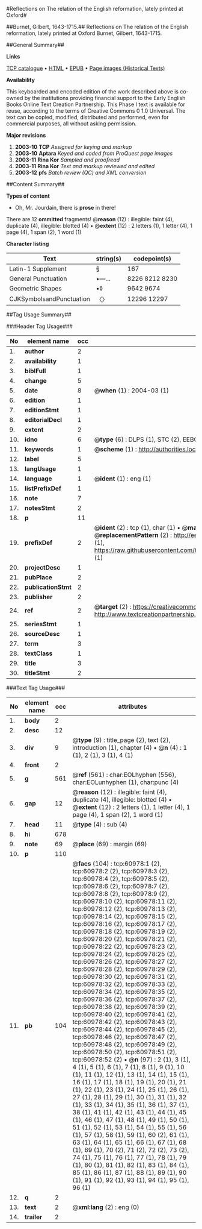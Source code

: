 #Reflections on The relation of the English reformation, lately printed at Oxford#

##Burnet, Gilbert, 1643-1715.##
Reflections on The relation of the English reformation, lately printed at Oxford
Burnet, Gilbert, 1643-1715.

##General Summary##

**Links**

[TCP catalogue](http://www.ota.ox.ac.uk/tcp/)  • 
[HTML](http://tei.it.ox.ac.uk/tcp/Texts-HTML/free/A30/A30406.html)  • 
[EPUB](http://tei.it.ox.ac.uk/tcp/Texts-EPUB/free/A30/A30406.epub) • 
[Page images (Historical Texts)](https://data.historicaltexts.jisc.ac.uk/view?pubId=eebo-12390123e&pageId=eebo-12390123e-60978-1)

**Availability**

This keyboarded and encoded edition of the
	       work described above is co-owned by the institutions
	       providing financial support to the Early English Books
	       Online Text Creation Partnership. This Phase I text is
	       available for reuse, according to the terms of Creative
	       Commons 0 1.0 Universal. The text can be copied,
	       modified, distributed and performed, even for
	       commercial purposes, all without asking permission.

**Major revisions**

1. __2003-10__ __TCP__ *Assigned for keying and markup*
1. __2003-10__ __Aptara__ *Keyed and coded from ProQuest page images*
1. __2003-11__ __Rina Kor__ *Sampled and proofread*
1. __2003-11__ __Rina Kor__ *Text and markup reviewed and edited*
1. __2003-12__ __pfs__ *Batch review (QC) and XML conversion*

##Content Summary##

**Types of content**

  * Oh, Mr. Jourdain, there is **prose** in there!

There are 12 **ommitted** fragments! 
 @__reason__ (12) : illegible: faint (4), duplicate (4), illegible: blotted (4)  •  @__extent__ (12) : 2 letters (1), 1 letter (4), 1 page (4), 1 span (2), 1 word (1)

**Character listing**


|Text|string(s)|codepoint(s)|
|---|---|---|
|Latin-1 Supplement|§|167|
|General Punctuation|•—…|8226 8212 8230|
|Geometric Shapes|▪◊|9642 9674|
|CJKSymbolsandPunctuation|〈〉|12296 12297|

##Tag Usage Summary##

###Header Tag Usage###

|No|element name|occ|attributes|
|---|---|---|---|
|1.|__author__|2||
|2.|__availability__|1||
|3.|__biblFull__|1||
|4.|__change__|5||
|5.|__date__|8| @__when__ (1) : 2004-03 (1)|
|6.|__edition__|1||
|7.|__editionStmt__|1||
|8.|__editorialDecl__|1||
|9.|__extent__|2||
|10.|__idno__|6| @__type__ (6) : DLPS (1), STC (2), EEBO-CITATION (1), OCLC (1), VID (1)|
|11.|__keywords__|1| @__scheme__ (1) : http://authorities.loc.gov/ (1)|
|12.|__label__|5||
|13.|__langUsage__|1||
|14.|__language__|1| @__ident__ (1) : eng (1)|
|15.|__listPrefixDef__|1||
|16.|__note__|7||
|17.|__notesStmt__|2||
|18.|__p__|11||
|19.|__prefixDef__|2| @__ident__ (2) : tcp (1), char (1)  •  @__matchPattern__ (2) : ([0-9\-]+):([0-9IVX]+) (1), (.+) (1)  •  @__replacementPattern__ (2) : http://eebo.chadwyck.com/downloadtiff?vid=$1&page=$2 (1), https://raw.githubusercontent.com/textcreationpartnership/Texts/master/tcpchars.xml#$1 (1)|
|20.|__projectDesc__|1||
|21.|__pubPlace__|2||
|22.|__publicationStmt__|2||
|23.|__publisher__|2||
|24.|__ref__|2| @__target__ (2) : https://creativecommons.org/publicdomain/zero/1.0/ (1), http://www.textcreationpartnership.org/docs/. (1)|
|25.|__seriesStmt__|1||
|26.|__sourceDesc__|1||
|27.|__term__|3||
|28.|__textClass__|1||
|29.|__title__|3||
|30.|__titleStmt__|2||


###Text Tag Usage###

|No|element name|occ|attributes|
|---|---|---|---|
|1.|__body__|2||
|2.|__desc__|12||
|3.|__div__|9| @__type__ (9) : title_page (2), text (2), introduction (1), chapter (4)  •  @__n__ (4) : 1 (1), 2 (1), 3 (1), 4 (1)|
|4.|__front__|2||
|5.|__g__|561| @__ref__ (561) : char:EOLhyphen (556), char:EOLunhyphen (1), char:punc (4)|
|6.|__gap__|12| @__reason__ (12) : illegible: faint (4), duplicate (4), illegible: blotted (4)  •  @__extent__ (12) : 2 letters (1), 1 letter (4), 1 page (4), 1 span (2), 1 word (1)|
|7.|__head__|11| @__type__ (4) : sub (4)|
|8.|__hi__|678||
|9.|__note__|69| @__place__ (69) : margin (69)|
|10.|__p__|110||
|11.|__pb__|104| @__facs__ (104) : tcp:60978:1 (2), tcp:60978:2 (2), tcp:60978:3 (2), tcp:60978:4 (2), tcp:60978:5 (2), tcp:60978:6 (2), tcp:60978:7 (2), tcp:60978:8 (2), tcp:60978:9 (2), tcp:60978:10 (2), tcp:60978:11 (2), tcp:60978:12 (2), tcp:60978:13 (2), tcp:60978:14 (2), tcp:60978:15 (2), tcp:60978:16 (2), tcp:60978:17 (2), tcp:60978:18 (2), tcp:60978:19 (2), tcp:60978:20 (2), tcp:60978:21 (2), tcp:60978:22 (2), tcp:60978:23 (2), tcp:60978:24 (2), tcp:60978:25 (2), tcp:60978:26 (2), tcp:60978:27 (2), tcp:60978:28 (2), tcp:60978:29 (2), tcp:60978:30 (2), tcp:60978:31 (2), tcp:60978:32 (2), tcp:60978:33 (2), tcp:60978:34 (2), tcp:60978:35 (2), tcp:60978:36 (2), tcp:60978:37 (2), tcp:60978:38 (2), tcp:60978:39 (2), tcp:60978:40 (2), tcp:60978:41 (2), tcp:60978:42 (2), tcp:60978:43 (2), tcp:60978:44 (2), tcp:60978:45 (2), tcp:60978:46 (2), tcp:60978:47 (2), tcp:60978:48 (2), tcp:60978:49 (2), tcp:60978:50 (2), tcp:60978:51 (2), tcp:60978:52 (2)  •  @__n__ (97) : 2 (1), 3 (1), 4 (1), 5 (1), 6 (1), 7 (1), 8 (1), 9 (1), 10 (1), 11 (1), 12 (1), 13 (1), 14 (1), 15 (1), 16 (1), 17 (1), 18 (1), 19 (1), 20 (1), 21 (1), 22 (1), 23 (1), 24 (1), 25 (1), 26 (1), 27 (1), 28 (1), 29 (1), 30 (1), 31 (1), 32 (1), 33 (1), 34 (1), 35 (1), 36 (1), 37 (1), 38 (1), 41 (1), 42 (1), 43 (1), 44 (1), 45 (1), 46 (1), 47 (1), 48 (1), 49 (1), 50 (1), 51 (1), 52 (1), 53 (1), 54 (1), 55 (1), 56 (1), 57 (1), 58 (1), 59 (1), 60 (2), 61 (1), 63 (1), 64 (1), 65 (1), 66 (1), 67 (1), 68 (1), 69 (1), 70 (2), 71 (2), 72 (2), 73 (2), 74 (1), 75 (1), 76 (1), 77 (1), 78 (1), 79 (1), 80 (1), 81 (1), 82 (1), 83 (1), 84 (1), 85 (1), 86 (1), 87 (1), 88 (1), 89 (1), 90 (1), 91 (1), 92 (1), 93 (1), 94 (1), 95 (1), 96 (1)|
|12.|__q__|2||
|13.|__text__|2| @__xml:lang__ (2) : eng (0)|
|14.|__trailer__|2||
